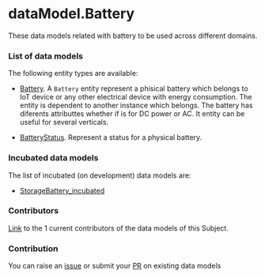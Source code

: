 # dataModel.Battery
These data models related with battery to be used across different domains.

### List of data models

The following entity types are available:
- [Battery](https://github.com/smart-data-models/dataModel.Battery/blob/master/Battery/README.md). A `Battery` entity represent a phisical battery which belongs to IoT device or
any other electrical device with energy consumption. The entity is dependent to
another instance which belongs. The battery has diferents attributtes whether
if is for DC power or AC. It entity can be useful for several verticals.


- [BatteryStatus](https://github.com/smart-data-models/dataModel.Battery/blob/master/BatteryStatus/README.md). Represent a status for a physical battery.



### Incubated data models
The list of incubated (on development) data models are:

  - [StorageBattery_incubated](https://github.com/smart-data-models/dataModel.Battery/tree/master/StorageBattery_incubated)


### Contributors
[Link](https://github.com/smart-data-models/dataModel.Battery/blob/master/CONTRIBUTORS.yaml) to the 1 current contributors of the data models of this Subject.


### Contribution
You can raise an [issue](https://github.com/smart-data-models/dataModel.Battery/issues) or submit your [PR](https://github.com/smart-data-models/dataModel.Battery/pulls) on existing data models


